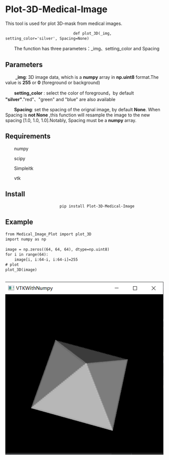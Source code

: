 # Plot-3D-Medical-Image
  This tool is used for plot 3D-mask from medical images.
```
                              def plot_3D(_img, setting_color='silver', Spacing=None)
```
&emsp;&emsp;The function has three parameters：_img、setting_color and Spacing

## **Parameters**

&emsp;&emsp; **_img**: 3D image data, which is a **numpy** array in **np.uint8** format.The value is **255** or **0** (foreground or background)
 
&emsp;&emsp;**setting_color** : select the color of foreground，by default **"silver"**."red"、"green" and "blue" are also available

&emsp;&emsp;**Spacing**: set the spacing of the orignal image, by default **None**. When Spacing is **not None** ,this function will resample the image to the new spacing [1.0, 1.0, 1.0].Notably, Spacing must be a **numpy** array.


## **Requirements**

&emsp;&emsp;numpy

&emsp;&emsp;scipy

&emsp;&emsp;Simpleitk

&emsp;&emsp;vtk

## **Install**

```
                        pip install Plot-3D-Medical-Image
```
## **Example**
```
from Medical_Image_Plot import plot_3D
import numpy as np

image = np.zeros((64, 64, 64), dtype=np.uint8)
for i in range(64):
    image[i, i:64-i, i:64-i]=255
# plot
plot_3D(image)
```
&emsp;&emsp;&emsp;&emsp;&emsp;&emsp;&emsp;&emsp;&emsp;&emsp;&emsp;&emsp;&emsp;&emsp;![image](https://github.com/DreamthreePi/Plot-3D-Medical-Image/blob/main/0.PNG)

